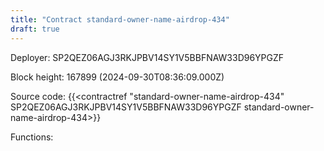 ```yaml
---
title: "Contract standard-owner-name-airdrop-434"
draft: true
---
```

Deployer: SP2QEZ06AGJ3RKJPBV14SY1V5BBFNAW33D96YPGZF


 



Block height: 167899 (2024-09-30T08:36:09.000Z)

Source code: {{<contractref "standard-owner-name-airdrop-434" SP2QEZ06AGJ3RKJPBV14SY1V5BBFNAW33D96YPGZF standard-owner-name-airdrop-434>}}

Functions:


